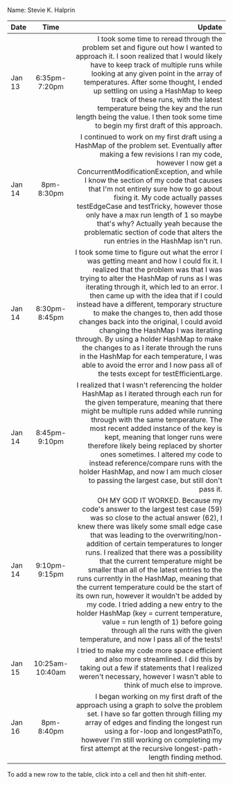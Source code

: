 Name: Stevie K. Halprin

| Date   |      Time       |                                                                                                                                                                                                                                                                                                                                                                                                                                                                                                                                                                                                                                                                                                                                     Update |
|:-------|:---------------:|-------------------------------------------------------------------------------------------------------------------------------------------------------------------------------------------------------------------------------------------------------------------------------------------------------------------------------------------------------------------------------------------------------------------------------------------------------------------------------------------------------------------------------------------------------------------------------------------------------------------------------------------------------------------------------------------------------------------------------------------:|
| Jan 13 |  6:35pm-7:20pm  |                                                                                                                                                                                                                                                                I took some time to reread through the problem set and figure out how I wanted to approach it. I soon realized that I would likely have to keep track of multiple runs while looking at any given point in the array of temperatures. After some thought, I ended up settling on using a HashMap to keep track of these runs, with the latest temperature being the key and the run length being the value. I then took some time to begin my first draft of this approach. |
| Jan 14 |   8pm-8:30pm    |                                                                                                                                                                                                        I continued to work on my first draft using a HashMap of the problem set. Eventually after making a few revisions I ran my code, however I now get a ConcurrentModificationException, and while I know the section of my code that causes that I'm not entirely sure how to go about fixing it. My code actually passes testEdgeCase and testTricky, however those only have a max run length of 1 so maybe that's why? Actually yeah because the problematic section of code that alters the run entries in the HashMap isn't run. |
| Jan 14 |  8:30pm-8:45pm  |                                                              I took some time to figure out what the error I was getting meant and how I could fix it. I realized that the problem was that I was trying to alter the HashMap of runs as I was iterating through it, which led to an error. I then came up with the idea that if I could instead have a different, temporary structure to make the changes to, then add those changes back into the original, I could avoid changing the HashMap I was iterating through. By using a holder HashMap to make the changes to as I iterate through the runs in the HashMap for each temperature, I was able to avoid the error and I now pass all of the tests except for testEfficientLarge. |
| Jan 14 |  8:45pm-9:10pm  |                                                                                                                                                                                                                 I realized that I wasn't referencing the holder HashMap as I iterated through each run for the given temperature, meaning that there might be multiple runs added while running through with the same temperature. The most recent added instance of the key is kept, meaning that longer runs were therefore likely being replaced by shorter ones sometimes. I altered my code to instead reference/compare runs with the holder HashMap, and now I am much closer to passing the largest case, but still don't pass it. |
| Jan 14 |  9:10pm-9:15pm  | OH MY GOD IT WORKED. Because my code's answer to the largest test case (59) was so close to the actual answer (62), I knew there was likely some small edge case that was leading to the overwriting/non-addition of certain temperatures to longer runs. I realized that there was a possibility that the current temperature might be smaller than all of the latest entries to the runs currently in the HashMap, meaning that the current temperature could be the start of its own run, however it wouldn't be added by my code. I tried adding a new entry to the holder HashMap (key = current temperature, value = run length of 1) before going through all the runs with the given temperature, and now I pass all of the tests! |
| Jan 15 | 10:25am-10:40am |                                                                                                                                                                                                                                                                                                                                                                                                                                                                                                                            I tried to make my code more space efficient and also more streamlined. I did this by taking out a few if statements that I realized weren't necessary, however I wasn't able to think of much else to improve. |
| Jan 16 |   8pm-8:40pm    |                                                                                                                                                                                                                                                                                                                                                                                                             I began working on my first draft of the approach using a graph to solve the problem set. I have so far gotten through filling my array of edges and finding the longest run using a for-loop and longestPathTo, however I'm still working on completing my first attempt at the recursive longest-path-length finding method. |


To add a new row to the table, click into a cell and then hit shift-enter.